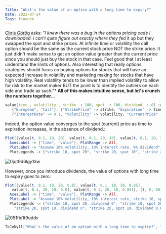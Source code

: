 ```yaml
---
Title: "What's the value of an option with a long time to expiry?"
Date: 2022-07-24
Tags: finance
---
```


[Chris Görög](https://www.linkedin.com/in/chrisgorog/) asks: *"I knew there was a bug in the options pricing code I downloaded. I can't quite figure out exactly where they f*ed it up but they swapped the spot and strike prices. At infinite time or volatility the call option should be the same as the current stock price NOT the strike price. It just didn't make sense to get an option value greater than the current price since you should just buy the stock in that case. Feel good that I at least understand the limits of options. Also interesting that really options strategies should focus on buying options for stocks that will have an expected increase in volatility and marketing making for stocks that have high volatility. Real volatility tends to be lower than implied volatility to allow for risk to the market maker BUT the point is to identify the outliers on each side and trade as such."*  **All of this makes intuitive sense, but let's crunch the numbers together...**

```mathematica
value[time_, volatility_, strike_ : 100, spot_ : 100, dividend_ : 0] :=FinancialDerivative[
   {"European", "Call"}, {"StrikePrice" -> strike, "Expiration" -> time}, 
   {"InterestRate" -> 0.1, "Volatility" -> volatility, "CurrentPrice" -> spot, "Dividend" -> dividend}]
```

Indeed, the option value converges to the spot (current) price as time to expiration increases, in the absence of dividend.:

```mathematica
Plot[{value[t, 0.1, 10, 20], value[t, 0.1, 20, 10], value[t, 0.1, 20, 20]}, {t, 0, 50}, 
  AxesLabel -> {"time", "value"}, PlotRange -> All, 
  PlotLabel -> "Assume 10% volatility, 10% interest rate, 0% dividend", 
  PlotLegends -> {"strike 10, spot 20", "strike 20, spot 10", "strike 20, spot 20"}]
```

![0jqt9d6lgy13w](/blog/images/2022/7/24/0jqt9d6lgy13w.png)

However, once you introduce dividends, the value of options with long time to expiry goes to zero:

```mathematica
Plot[{value[t, 0.1, 10, 20, 0.0], value[t, 0.1, 10, 20, 0.05], 
   value[t, 0.1, 20, 10, 0.0], value[t, 0.1, 20, 10, 0.05]}, {t, 0, 50}, 
  AxesLabel -> {"time", "value"}, PlotRange -> All, 
  PlotLabel -> "Assume 10% volatility, 10% interest rate, strike 10, spot 20", 
  PlotLegends -> {"strike 10, spot 20, dividend 0", "strike 10, spot 20, dividend 0.05", 
    "strike 20, spot 10, dividend 0", "strike 20, spot 10, dividend 0.05"}]
```

![051fic1t9uddv](/blog/images/2022/7/24/051fic1t9uddv.png)

```mathematica
ToJekyll["What's the value of an option with a long time to expiry?", "finance"]
```
